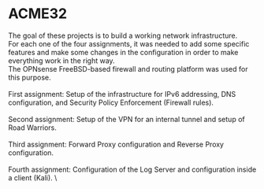 # ACME32
The goal of these projects is to build a working network infrastructure. \
For each one of the four assignments, it was needed to add some specific features and make some changes in the configuration in order to make everything work in the right way. \
The OPNsense FreeBSD-based firewall and routing platform was used for this purpose. \
\
First assignment: Setup of the infrastructure for IPv6 addressing, DNS configuration, and Security Policy Enforcement (Firewall rules). \
\
Second assignment: Setup of the VPN for an internal tunnel and setup of Road Warriors.\
\
Third assignment: Forward Proxy configuration and Reverse Proxy configuration. \
\
Fourth assignment: Configuration of the Log Server and configuration inside a client (Kali). \

